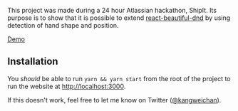 This project was made during a 24 hour Atlassian hackathon, ShipIt. Its purpose is to show that it is possible to extend [react-beautiful-dnd](https://github.com/atlassian/react-beautiful-dnd) by using detection of hand shape and position.

[Demo](https://gfycat.com/whichwarmhearteddragonfly)

## Installation

You _should_ be able to run `yarn && yarn start` from the root of the project to run the website at [http://localhost:3000](http://localhost:3000).

If this doesn't work, feel free to let me know on Twitter ([@kangweichan](https://twitter.com/kangweichan)).
